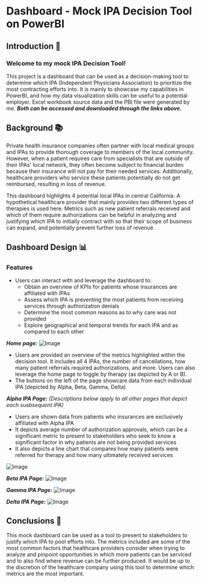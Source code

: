 # Dashboard - Mock IPA Decision Tool on PowerBI

## Introduction 👋
### Welcome to my mock IPA Decision Tool!

This project is a dashboard that can be used as a decision-making tool to determine which IPA (Independent Physicians Association) to prioritize the most contracting efforts into. It is mainly to showcase my capabilities in PowerBI, and how my data visualization skills can be useful to a potential employer. Excel workbook source data and the PBI file were generated by me. **_Both can be accessed and downloaded through the links above._**  


## Background :books:

Private health insurance companies often partner with local medical groups and IPAs to provide thorough coverage to members of the local community. However, when a patient requires care from specialists that are outside of their IPAs' local network, they often become subject to financial burden because their insurance will not pay for their needed services. Additionally, healthcare providers who service these patients potentially do not get reimbursed, resulting in loss of revenue.

This dashboard highlights 4 potential local IPAs in central California. A hypothetical healthcare provider that mainly provides two different types of therapies is used here. Metrics such as new patient referrals received and which of them require authorizations can be helpful in analyzing and justifying which IPA to initially contract with so that their scope of business can expand, and potentially prevent further loss of revenue.

## Dashboard Design :bar_chart:

### Features
* Users can interact with and leverage the dashboard to:
  * Obtain an overview of KPIs for patients whose insurances are affiliated with IPAs
  * Assess which IPA is preventing the most patients from receiving services through authorization denials
  * Determine the most common reasons as to why care was not provided
  * Explore geographical and temporal trends for each IPA and as compared to each other
 

***Home page:***
![Image](https://github.com/user-attachments/assets/55b6653d-f417-4474-8840-fb195a3428af)
  * Users are provided an overview of the metrics highlighted within the decision tool. It includes all 4 IPAs, the number of cancellations, how many patient referrals required authorizations, and more. Users can also leverage the home page to toggle by therapy (as depicted by A or B).
* The buttons on the left of the page showcare data from each individual IPA (depicted by Alpha, Beta, Gamma, Delta)

  
***Alpha IPA Page:***
_(Descriptions below apply to all other pages that depict each susbsequent IPA)_
 * Users are shown data from patients who insurances are exclusively affiliated with Alpha IPA
 * It depicts average number of authorization approvals, which can be a significant metric to present to stakeholders who seek to know a significant factor in why patients are not being provided services
 * It also depicts a line chart that compares how many patients were referred for therapy and how many ultimately received services

![Image](https://github.com/user-attachments/assets/a504263f-2b1b-4d44-8740-3a191e246dc0)


***Beta IPA Page:***
![Image](https://github.com/user-attachments/assets/f834df4c-49ed-409b-b826-80a77f233119)


***Gamma IPA Page:***
![Image](https://github.com/user-attachments/assets/a0cf171b-292d-422f-8aca-13f61112f0d4)


***Delta IPA Page:***
![Image](https://github.com/user-attachments/assets/e8eef781-e9bc-43e9-a65f-dcae296d0c75)


## Conclusions :pushpin:
This mock dashboard can be used as a tool to present to stakeholders to justify which IPA to pool efforts into. The metrics included are some of the most common factors that healthcare providers consider when trying to analyze and pinpoint opportunities in which more patients can be serviced and to also find where revenue can be further produced. It would be up to the discretion of the healthcare company using this tool to determine which metrics are the most important.
